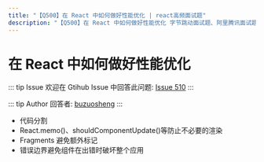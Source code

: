 ```yaml
---
title: "【Q500】在 React 中如何做好性能优化 | react高频面试题"
description: "【Q500】在 React 中如何做好性能优化 字节跳动面试题、阿里腾讯面试题、美团小米面试题。"
---
```


# 在 React 中如何做好性能优化

::: tip Issue
欢迎在 Gtihub Issue 中回答此问题: [Issue 510](https://github.com/shfshanyue/Daily-Question/issues/510)
:::

::: tip Author
回答者: [buzuosheng](https://github.com/buzuosheng)
:::

- 代码分割
- React.memo()、shouldComponentUpdate()等防止不必要的渲染
- Fragments 避免额外标记
- 错误边界避免组件在出错时破坏整个应用
